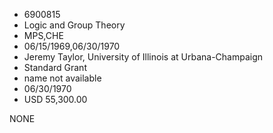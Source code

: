 * 6900815
* Logic and Group Theory
* MPS,CHE
* 06/15/1969,06/30/1970
* Jeremy Taylor, University of Illinois at Urbana-Champaign
* Standard Grant
*   name not available
* 06/30/1970
* USD 55,300.00

NONE